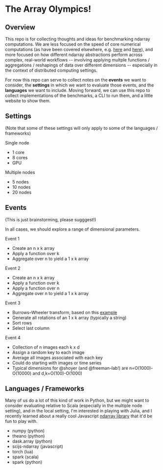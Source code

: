 # The Array Olympics!

## Overview

This repo is for collecting thoughts and ideas for benchmarking ndarray computations. We are less focused on the speed of core numerical computations (as have been covered elsewhere, e.g. [here](http://lessthanoptimal.github.io/Java-Matrix-Benchmark/) and [here](http://julialang.org/benchmarks/)), and more focused on how different ndarray abstractions perform across complex, real-world workflows -- involving applying multple functions / aggregations / reshapings of data over different dimensions -- especially in the context of distributed computing settings.

For now this repo can serve to collect notes on the **events** we want to consider, the **settings** in which we want to evaluate those events, and the **languages** we want to include. Moving forward, we can use this repo to collect implementations of the benchmarks, a CLI to run them, and a little website to show them.

## Settings

(Note that some of these settings will only apply to some of the languages / frameworks)

Single node
- 1 core
- 8 cores
- GPU

Multiple nodes
- 5 nodes 
- 10 nodes 
- 20 nodes 

## Events

(This is just brainstorming, please sugggest!)

In all cases, we should explore a range of dimensional parameters.

Event 1
- Create an n x k array
- Apply a function over k
- Aggregate over n to yield a 1 x k array

Event 2
- Create an n x k array
- Apply a function over k
- Apply a function over n
- Aggregate over n to yield a 1 x k array

Event 3
- Burrows–Wheeler transform, based on this [example](http://mikolalysenko.github.io/ndarray-presentation/#/5/1)
- Generate all rotations of an 1 x k array (typically a string)
- Sort rows
- Select last column
 
Event 4
- Collection of n images each k x d
- Assign a random key to each image
- Average all images associated with each key
- Could do starting with images or time series
- Typical dimensions for @shoyer (and @freeman-lab!) are n=O(1000)-O(10000) and d,k=O(100)-O(1000)

## Languages / Frameworks

Many of us do a lot of this kind of work in Python, but we might want to consider evaluating relative to Scala (especially in the multiple node setting), and in the local setting, I'm interested in playing with Julia, and I recently learned about a really cool Javascript [ndarray library](https://github.com/scijs/ndarray) that it'd be fun to play with.

- numpy (python)
- theano (python)
- dask.array (python)
- scijs-ndarray (javascript)
- torch (lua)
- spark (scala)
- spark (python)

